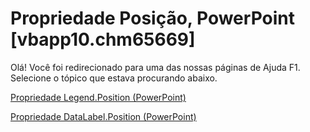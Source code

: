 
# Propriedade Posição, PowerPoint [vbapp10.chm65669]

Olá! Você foi redirecionado para uma das nossas páginas de Ajuda F1. Selecione o tópico que estava procurando abaixo.

[Propriedade Legend.Position (PowerPoint)](http://msdn.microsoft.com/library/82d71eda-aa17-b463-9934-6f79fe370f67%28Office.15%29.aspx)

[Propriedade DataLabel.Position (PowerPoint)](http://msdn.microsoft.com/library/40ca758b-e19a-9af7-0ed9-aaf07bfb8a4c%28Office.15%29.aspx)

